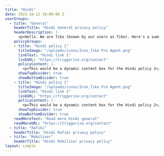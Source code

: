 ```yaml
---
title: "Hindi"
date: 2023-10-12 10:00:00 Z
userGroups:
  - title: "General"
    headerTitle: "Hindi General privacy policy"
    headerDescription: |-
      <p>Hello. We are Tiko (known by our users as Tiko). Here's a summary of how we protect your data and respect your privacy.</p>
    policyGroups: 
    - title: "Hindi policy 1"
      titleImage: "/uploads/icons/Icon_Tiko Pro Agent.png"
      linkText: "Hindi link 1"
      linkURL: "https://triggerise.org/contact"
      policyContent: |-
        <p>This would be a dynamic content box for the Hindi policy 2</p>
      showTopDivider: true
      showBottomDivider: true
    - title: "Hindi policy 2"
      titleImage: "/uploads/icons/Icon_Tiko Pro Agent.png"
      linkText: "Hindi link 2"
      linkURL: "https://triggerise.org/contact"
      policyContent: |-
        <p>This would be a dynamic content box for the Hindi policy 2</p>
      showTopDivider: true
      showBottomDivider: true
    readMoreText: "Read more hindi general"
    readMoreURL: "https://triggerise.org/contact"
  - title: "Rafiki"
    headerTitle: "Hindi Rafiki privacy policy"
  - title: "Mobiliser"
    headerTitle: "Hindi Mobiliser privacy policy"
layout: simple
---
```


